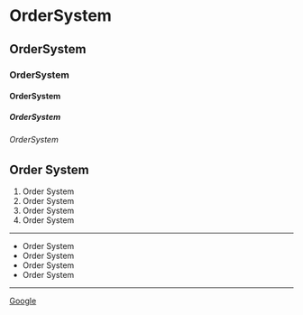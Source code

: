 # OrderSystem
## OrderSystem
### OrderSystem
#### OrderSystem
##### OrderSystem
###### OrderSystem
Order System
-------------------------------------------------------------------------------------
1. Order System
2. Order System
3. Order System
4. Order System
-------------------------------------------------------------------------------------
* Order System
* Order System
* Order System
* Order System
-------------------------------------------------------------------------------------

[Google](https://www.google.com.tw)

